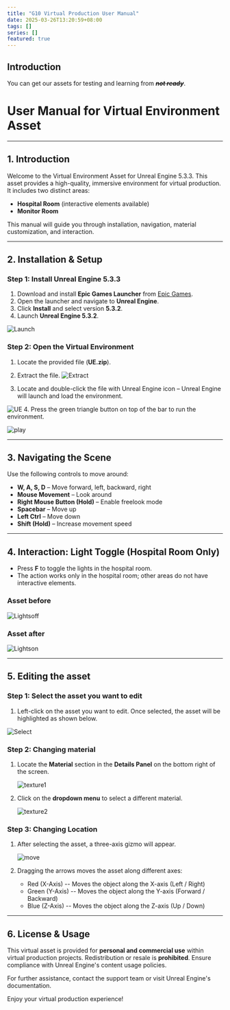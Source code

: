 ```yaml
---
title: "G10 Virtual Production User Manual"
date: 2025-03-26T13:20:59+08:00
tags: []
series: []
featured: true
---
```


## Introduction

You can get our assets for testing and learning from ~~***not ready***~~.


# User Manual for Virtual Environment Asset

---

## 1. Introduction
Welcome to the Virtual Environment Asset for Unreal Engine 5.3.3. This asset provides a high-quality, immersive environment for virtual production. It includes two distinct areas:
- **Hospital Room** (interactive elements available)
- **Monitor Room**

This manual will guide you through installation, navigation, material customization, and interaction.

---

## 2. Installation & Setup
### **Step 1: Install Unreal Engine 5.3.3**
1. Download and install **Epic Games Launcher** from [Epic Games](https://www.unrealengine.com/).
2. Open the launcher and navigate to **Unreal Engine**.
3. Click **Install** and select version **5.3.2**.
4. Launch **Unreal Engine 5.3.2**.

![Launch](/G10/images/user_manual/Launch.png)


### **Step 2: Open the Virtual Environment**
1. Locate the provided file (**UE.zip**).
2. Extract the file.
![Extract](/G10/images/user_manual/Extract.png)

1. Locate and double-click the file with Unreal Engine icon – Unreal Engine will launch and load the environment.

![UE](/G10/images/user_manual/UE.png)
4. Press the green triangle button on top of the bar to run the environment.

![play](/G10/images/user_manual/Play.png)

---

## 3. Navigating the Scene
Use the following controls to move around:
- **W, A, S, D** – Move forward, left, backward, right
- **Mouse Movement** – Look around
- **Right Mouse Button (Hold)** – Enable freelook mode
- **Spacebar** – Move up
- **Left Ctrl** – Move down
- **Shift (Hold)** – Increase movement speed

---

## 4. Interaction: Light Toggle (Hospital Room Only)
- Press **F** to toggle the lights in the hospital room.
- The action works only in the hospital room; other areas do not have interactive elements.

### Asset before 


![Lightsoff](/G10/images/user_manual/LightsOff.png)


### Asset after


![Lightson](/G10/images/user_manual/LightsOn.png)


---

## 5. Editing the asset
### **Step 1: Select the asset you want to edit**
1. Left-click on the asset you want to edit. Once selected, the asset will be highlighted as shown below.

![Select](/G10/images/user_manual/Select.png)


### **Step 2: Changing material**
1. Locate the **Material** section in the **Details Panel** on the bottom right of the screen.
   
   ![texture1](/G10/images/user_manual/Texture1.png)
   
2. Click on the **dropdown menu** to select a different material.
    
    ![texture2](/G10/images/user_manual/Texture2.png)
    

### **Step 3: Changing Location**
1. After selecting the asset, a three-axis gizmo will appear.
   
   ![move](/G10/images/user_manual/Move.png)
   
2. Dragging the arrows moves the asset along different axes:
   - Red (X-Axis) -- Moves the object along the X-axis (Left / Right)
   - Green (Y-Axis) -- Moves the object along the Y-axis (Forward / Backward)
   - Blue (Z-Axis) -- Moves the object along the Z-axis (Up / Down)
---

## 6. License & Usage
This virtual asset is provided for **personal and commercial use** within virtual production projects. Redistribution or resale is **prohibited**. Ensure compliance with Unreal Engine's content usage policies.

For further assistance, contact the support team or visit Unreal Engine's documentation.

Enjoy your virtual production experience!
